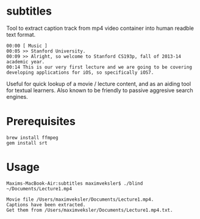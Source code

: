 subtitles
=========

Tool to extract caption track from mp4 video container into human readble text format.

```Textfile
00:00 [ Music ]
00:05 >> Stanford University.
00:09 >> Alright, so welcome to Stanford CS193p, fall of 2013-14 academic year.
00:14 This is our very first lecture and we are going to be covering developing applications for iOS, so specifically iOS7.
```

Useful for quick lookup of a movie / lecture content, and as an aiding tool for textual learners. Also known to be friendly to passive aggresive search engines.

Prerequisites
=============

```Shell
brew install ffmpeg
gem install srt
```

Usage
=====

```Shell
Maxims-MacBook-Air:subtitles maximveksler$ ./blind ~/Documents/Lecture1.mp4

Movie file /Users/maximveksler/Documents/Lecture1.mp4.
Captions have been extracted.
Get them from /Users/maximveksler/Documents/Lecture1.mp4.txt.
```
